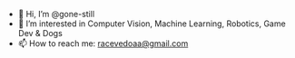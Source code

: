 - 👋 Hi, I’m @gone-still
- 👀 I’m interested in Computer Vision, Machine Learning, Robotics, Game Dev & Dogs
- 📫 How to reach me: racevedoaa@gmail.com

<!---
gone-still/gone-still is a ✨ special ✨ repository because its `README.md` (this file) appears on your GitHub profile.
You can click the Preview link to take a look at your changes.
--->
